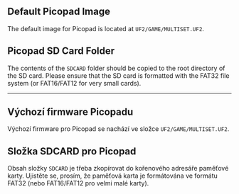 ## Default Picopad Image

The default image for Picopad is located at `UF2/GAME/MULTISET.UF2`. 

## Picopad SD Card Folder

The contents of the `SDCARD` folder should be copied to the root directory of the SD card. Please ensure that the SD card is formatted with the FAT32 file system (or FAT16/FAT12 for very small cards).

---

## Výchozí firmware Picopadu

Výchozí firmware pro Picopad se nachází ve složce `UF2/GAME/MULTISET.UF2`. 

## Složka SDCARD pro Picopad

Obsah složky `SDCARD` je třeba zkopírovat do kořenového adresáře paměťové karty. Ujistěte se, prosím, že paměťová karta je formátována ve formátu FAT32 (nebo FAT16/FAT12 pro velmi malé karty).
